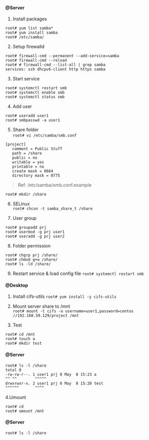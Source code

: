 #### @Server

1. Install packages
```
root# yum list samba*
root# yum install samba
root# /etc/samba/
```  

2. Setup firewalld
```
root# firewall-cmd --permanent --add-service=samba
root# firewall-cmd --reload
root# # firewall-cmd --list-all | grep samba
services: ssh dhcpv6-client http https samba
```

3. Start service
```
root# systemctl restart smb
root# systemctl enable smb
root# systemctl status smb
```

4. Add user
```
root# useradd user1
root# smbpasswd -a user1
```

5. Share folder  
```root# vi /etc/samba/smb.conf```
> 
```
[project]
   comment = Public Stuff
   path = /share
   public = no
   writable = yes
   printable = no
   create mask = 0664
   directory mask = 0775
```

> Ref: /etc/samba/smb.conf.example  

```root# mkdir /share```  

6. SELinux  
```root# chcon -t samba_share_t /share```

7. User group
```
root# groupadd prj
root# usermod -g prj user1
root# useradd -g prj user2
```

8. Folder permission
```
root# chgrp prj /share/
root# chmod g+w /share/
root# ls -ld /share/
```

9. Restart service & load config file
```root# systemctl restart smb```

#### @Desktop

1. Install cifs-utils
```root# yum install -y cifs-utils```

2. Mount server share to /mnt  
```root# mount -t cifs -o username=user1,password=centos //192.168.59.129/project /mnt```

3. Test
```
root# cd /mnt
root# touch a
root# mkdir test
```

  #### @Server
  ```
  root# ls -l /share
  total 0
  -rw-rw-r--. 1 user1 prj 0 May  8 15:23 a
  ^^ ^^        ^^^^^
  drwxrwxr-x. 2 user1 prj 6 May  8 15:28 test
  ^^^^^^       ^^^^
  ```  
4.Umount
```
root# cd
root# umount /mnt
```
#### @Server
```root# ls -l /share```
